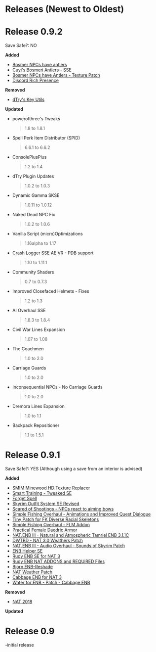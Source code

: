 # Releases (Newest to Oldest)  

# Release 0.9.2  
Save Safe?: NO   
  
**Added**  

* [Bosmer NPCs have antlers](https://www.nexusmods.com/skyrimspecialedition/mods/33349)
* [Cuyi's Bosmeri Antlers - SSE](https://www.nexusmods.com/skyrimspecialedition/mods/26173)
* [Bosmer NPCs have Antlers - Texture Patch](https://www.nexusmods.com/skyrimspecialedition/mods/62642)
* [Discord Rich Presence](https://www.nexusmods.com/skyrimspecialedition/mods/84847)
    
**Removed**  

* [dTry's Key Utils](https://www.nexusmods.com/skyrimspecialedition/mods/69944)
    
**Updated**  

* powerofthree's Tweaks
  > 1.8 to 1.8.1
* Spell Perk Item Distributor (SPID)
  > 6.6.1 to 6.6.2
* ConsolePlusPlus
  > 1.2 to 1.4
* dTry Plugin Updates
  > 1.0.2 to 1.0.3
* Dynamic Gamma SKSE
  > 1.0.11 to 1.0.12
* Naked Dead NPC Fix
  > 1.0.2 to 1.0.6
* Vanilla Script (micro)Optimizations
  > 1.16alpha to 1.17
* Crash Logger SSE AE VR - PDB support
  > 1.10 to 1.11.1
* Community Shaders
  > 0.7 to 0.7.3
* Improved Closefaced Helmets - Fixes
  > 1.2 to 1.3
* AI Overhaul SSE
  > 1.8.3 to 1.8.4
* Civil War Lines Expansion
  > 1.07 to 1.08
* The Coachmen
  > 1.0 to 2.0
* Carriage Guards
  > 1.0 to 2.0
* Inconsequential NPCs - No Carriage Guards
  > 1.0 to 2.0
* Dremora Lines Expansion
  > 1.0 to 1.1
* Backpack Repositioner
  > 1.1 to 1.5.1

# Release 0.9.1  
Save Safe?: YES (Although using a save from an interior is advised)   
  
**Added**  
  
* [SMIM Minewood HD Texture Replacer](https://www.nexusmods.com/skyrimspecialedition/mods/82013)
* [Smart Training - Tweaked SE](https://www.nexusmods.com/skyrimspecialedition/mods/18048)
* [Forget Spell](https://www.nexusmods.com/skyrimspecialedition/mods/51125)
* [Skyrim Outfit System SE Revised](https://www.nexusmods.com/skyrimspecialedition/mods/42162)
* [Scared of Shootings - NPCs react to aiming bows](https://www.nexusmods.com/skyrimspecialedition/mods/105622)
* [Simple Fishing Overhaul - Animations and Improved Quest Dialogue](https://www.nexusmods.com/skyrimspecialedition/mods/103440)
* [Tiny Patch for FK Diverse Racial Skeletons](https://www.nexusmods.com/skyrimspecialedition/mods/103440)
* [Simple Fishing Overhaul - FLM Addon](https://www.nexusmods.com/skyrimspecialedition/mods/104569) 
* [Practical Female Daedric Armor](https://www.nexusmods.com/skyrimspecialedition/mods/105526)
* [NAT.ENB III - Natural and Atmospheric Tamriel ENB 3.1.1C](https://www.nexusmods.com/skyrimspecialedition/mods/27141)  
* [DWTBD - NAT 3.0 Weathers Patch](https://www.nexusmods.com/skyrimspecialedition/mods/62546)
* [NAT.ENB III - Audio Overhaul - Sounds of Skyrim Patch](https://www.nexusmods.com/skyrimspecialedition/mods/58449)
* [ENB Helper SE](https://www.nexusmods.com/skyrimspecialedition/mods/23174)
* [Rudy ENB SE for NAT 3](https://www.nexusmods.com/skyrimspecialedition/mods/91675)  
* [Rudy ENB NAT ADDONS and REQUiRED Files](https://www.nexusmods.com/skyrimspecialedition/mods/91675)
* [Bjorn ENB-Reshade](https://www.nexusmods.com/skyrimspecialedition/mods/64714)
* [NAT Weather Patch](https://www.nexusmods.com/skyrimspecialedition/mods/64714)
* [Cabbage ENB for NAT 3](https://www.nexusmods.com/skyrimspecialedition/mods/103042)
* [Water for ENB - Patch - Cabbage ENB](https://www.nexusmods.com/skyrimspecialedition/mods/37061)
    
**Removed**
* [NAT 2018](https://www.nexusmods.com/skyrimspecialedition/mods/12842)
  
**Updated** 

# Release 0.9   
  
-initial release  
